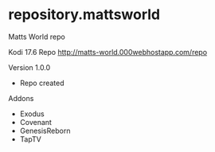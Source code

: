 # repository.mattsworld
Matts World repo

Kodi 17.6 Repo
http://matts-world.000webhostapp.com/repo

Version 1.0.0
- Repo created

Addons
- Exodus
- Covenant
- GenesisReborn
- TapTV
